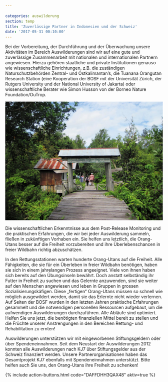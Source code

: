 ```yaml
---

categories: auswilderung
section: temp
title: 'Zuverlässige Partner in Indonesien und der Schweiz'
date: '2017-05-31 00:10:00'
---
```

Bei der Vorbereitung, der Durchführung und der Überwachung unsere Aktivitäten im Bereich Auswilderungen sind wir auf eine gute und zuverlässige Zusammenarbeit mit nationalen und internationalen Partnern angewiesen. Hierzu gehören staatliche und private Institutionen genauso wie wissenschaftliche Einrichtungen, z.B. die zuständigen Naturschutzbehörden Zentral- und Ostkalimantan’s, die Tuanana Orangutan Research Station (eine Kooperation der BOSF mit der Universität Zürich, der Rutgers University und der National University of Jakarta) oder wissenschaftliche Berater wie Simon Husson von der Borneo Nature Foundation/OuTrop.

![](uploads/2017/03/05/Tuanana%20Research%20Station.JPG)

Die wissenschaftlichen Erkenntnisse aus dem Post-Release Monitoring und die praktischen Erfahrungen, die wir bei jeder Auswilderung sammeln, fließen in zukünftigen Vorhaben ein. Sie helfen uns letztlich, die Orang-Utans besser auf die Freiheit vorzubereiten und ihre Überlebenschancen in freier Wildbahn richtig abzuschätzen.  

In den Rettungsstationen warten hunderte Orang-Utans auf die Freiheit. Alle Fähigkeiten, die sie für ein Überleben in freier Wildbahn benötigen, haben sie sich in einem jahrelangen Prozess angeeignet. Viele von ihnen haben sich bereits auf den Übungsinseln bewährt. Doch anstatt selbständig ihr Futter in Freiheit zu suchen und das Gelernte anzuwenden, sind sie weiter auf den Menschen angewiesen und leben in Gruppen in grossen Sozialisierungskäfigen. Diese „fertigen“ Orang-Utans müssen so schnell wie möglich ausgewildert werden, damit sie das Erlernte nicht wieder verlernen. Auf Seiten der BOSF wurden in den letzten Jahren praktische Erfahrungen gesammelt und die notwendigen personellen Ressourcen aufgebaut, um die aufwendigen Auswilderungen durchzuführen. Alle Abläufe sind optimiert. Helfen Sie uns jetzt, die benötigten finanziellen Mittel bereit zu stellen und die Früchte unserer Anstrengungen in den Bereichen Rettung- und Rehabilitation zu ernten!  

Auswilderungen unterstützen wir mit eingeworbenen Stiftungsgeldern oder über Spendeneinnahmen. Seit dem Neustart der Auswilderungen 2012 konnten alle Auswilderungen nach KJ7 über Stiftungsgelder aus der Schweiz finanziert werden. Unsere Partnerorganisationen haben das Gesamtprojekt KJ7 ebenfalls mit Spendeneinnahmen unterstützt. Bitte helfen auch Sie uns, den Orang-Utans ihre Freiheit zu schenken!

{% include action-buttons.html code="DAFFDHH3QAX48" aktiv=true %}